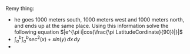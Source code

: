 Remy thing:
 - he goes 1000 meters south, 1000 meters west and 1000 meters north, and ends up at the same place. Using this information solve the following equation $|e^{\pi i|cos(\frac{\pi LatitudeCordinate}{90})|}|$  
 - $\int_{a}^{b} \int_{a}^{b} sec^2(x)+xln(y) \,dx \,dy$
 - 
<!--stackedit_data:
eyJoaXN0b3J5IjpbLTE3ODkzMDg0NDgsLTEyNzExMjk2NjMsLT
E5Mjg3MDM3NzNdfQ==
-->
